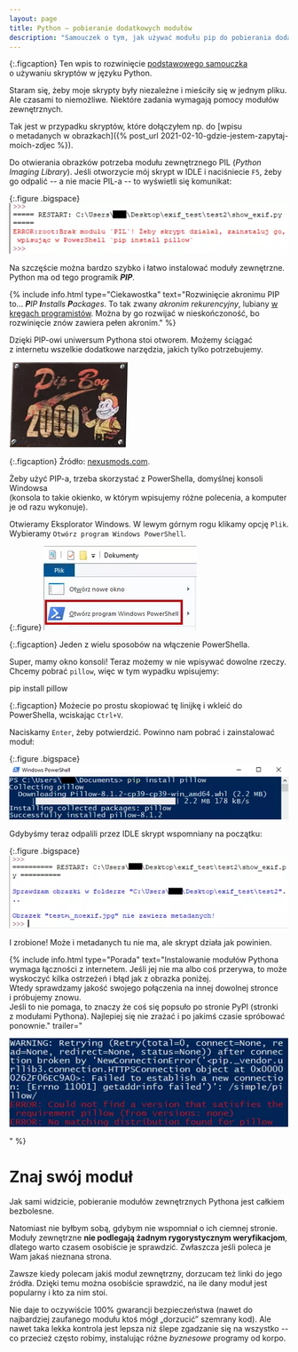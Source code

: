 ```yaml
---
layout: page
title: Python – pobieranie dodatkowych modułów
description: "Samouczek o tym, jak używać modułu pip do pobierania dodatkowych modułów Pythona"
---
```


{:.figcaption}
Ten wpis to rozwinięcie [podstawowego samouczka]({{site.url}}/tutorials/using-python) o&nbsp;używaniu skryptów w&nbsp;języku Python.

Staram się, żeby moje skrypty były niezależne i&nbsp;mieściły się w&nbsp;jednym pliku. Ale czasami to niemożliwe. Niektóre zadania wymagają pomocy modułów zewnętrznych.

Tak jest w&nbsp;przypadku skryptów, które dołączyłem np. do [wpisu o&nbsp;metadanych w&nbsp;obrazkach]({% post_url 2021-02-10-gdzie-jestem-zapytaj-moich-zdjec %}).

Do otwierania obrazków potrzeba modułu zewnętrznego PIL (*Python Imaging Library*). Jeśli otworzycie mój skrypt w&nbsp;IDLE i&nbsp;naciśniecie `F5`, żeby go odpalić -- a&nbsp;nie macie PIL-a -- to wyświetli się komunikat:

{:.figure .bigspace}
<img src="/assets/tutorials/using-pip/1.webp" alt="Zrzut ekranu z&nbsp;IDLE w&nbsp;trybie interaktywnym. Widać, napisany czerwonymi literami, komunikat 'Brak modułu PIL. Żeby skrypt działał, zainstaluj go, wpisując w&nbsp;PowerShell pip install pillow'."/>

Na szczęście można bardzo szybko i&nbsp;łatwo instalować moduły zewnętrzne. Python ma od tego programik **_PIP_**.

{% include info.html type="Ciekawostka" text="Rozwinięcie akronimu PIP to... _**P**IP **I**nstalls **P**ackages_. To tak zwany *akronim rekurencyjny*, lubiany [w kręgach programistów](https://pl.wikipedia.org/wiki/Akronim_rekurencyjny). Można by go rozwijać w&nbsp;nieskończoność, bo rozwinięcie znów zawiera pełen akronim." %}

Dzięki PIP-owi uniwersum Pythona stoi otworem. Możemy ściągać z&nbsp;internetu wszelkie dodatkowe narzędzia, jakich tylko potrzebujemy.

<img src="/assets/tutorials/using-pip/pip-boy.webp" alt="Metalowa tabliczka z&nbsp;gry Fallout, stylizowana na dawne amerykańskie plakaty reklamowe. Widać na niej napis Pip-Boy 2000 i&nbsp;uśmiechniętego, rysunkowego mężczyznę unoszącego kciuk do góry."/>

{:.figcaption}
Źródło: [nexusmods.com](https://staticdelivery.nexusmods.com/images/1151/341894-1515547342.jpg).

Żeby użyć PIP-a, trzeba skorzystać z&nbsp;PowerShella, domyślnej konsoli Windowsa  
(konsola to takie okienko, w&nbsp;którym wpisujemy różne polecenia, a&nbsp;komputer je od razu wykonuje).

Otwieramy Eksplorator Windows. W&nbsp;lewym górnym rogu klikamy opcję `Plik`. Wybieramy `Otwórz program Windows PowerShell`.

{:.figure}
<img src="/assets/tutorials/using-pip/2.webp" alt="Zrzut ekranu pokazujący lewy górny róg programu Eksplorator Windows, z&nbsp;klikniętą zakładką 'Plik'. Czerwoną obwódką otoczono drugą z&nbsp;wymienionych opcji, 'Otwórz program Windows PowerShell'."/>

{:.figcaption}
Jeden z&nbsp;wielu sposobów na włączenie PowerShella.

Super, mamy okno konsoli! Teraz możemy w&nbsp;nie wpisywać dowolne rzeczy.  
Chcemy pobrać `pillow`, więc w&nbsp;tym wypadku wpisujemy:

<div class="black-bg mono">pip install pillow</div>

{:.figcaption}
Możecie po prostu skopiować tę linijkę i&nbsp;wkleić do PowerShella, wciskając `Ctrl+V`.

Naciskamy `Enter`, żeby potwierdzić. Powinno nam pobrać i&nbsp;zainstalować moduł:

{:.figure .bigspace}
<img src="/assets/tutorials/using-pip/3.webp" alt="Zrzut ekranu z&nbsp;Powershella. U&nbsp;góry widać wpisaną komendę 'pip install pillow', poniżej biały pasek postępu wypełniony w&nbsp;całości, a&nbsp;na samym dole linijkę tekstu 'Successfully installed pillow'."/>

Gdybyśmy teraz odpalili przez IDLE skrypt wspomniany na początku:

{:.figure .bigspace}
<img src="/assets/tutorials/using-pip/4.webp" alt="Zrzut ekranu z&nbsp;IDLE. Widać komunikaty, napisane niebieskimi literami i&nbsp;mówiące 'Sprawdzam obrazki' oraz że obrazek nie zawiera metadanych."/>

I zrobione! Może i&nbsp;metadanych tu nie ma, ale skrypt działa jak powinien.

{% include info.html type="Porada" text="Instalowanie modułów Pythona wymaga łączności z&nbsp;internetem. Jeśli jej nie ma albo coś przerywa, to może wyskoczyć kilka ostrzeżeń i&nbsp;błąd jak z&nbsp;obrazka poniżej.  
Wtedy sprawdzamy jakość swojego połączenia na innej dowolnej stronce i&nbsp;próbujemy znowu.  
Jeśli to nie pomaga, to znaczy że coś się popsuło po stronie PyPI (stronki z&nbsp;modułami Pythona). Najlepiej się nie zrażać i&nbsp;po jakimś czasie spróbować ponownie." trailer="<p class='figure'><img src='/assets/tutorials/using-pip/pip-error.webp' alt='Zrzut ekranu z&nbsp;PowerShella, pokazujący długi komunikat o&nbsp;błędzie w&nbsp;połączeniu i&nbsp;mówiący, że nie znaleziono odpowiedniej wersji modułu pillow'/></p>" %}

# Znaj swój moduł

Jak sami widzicie, pobieranie modułów zewnętrznych Pythona jest całkiem bezbolesne.

Natomiast nie byłbym sobą, gdybym nie wspomniał o&nbsp;ich ciemnej stronie. Moduły zewnętrzne **nie podlegają żadnym rygorystycznym weryfikacjom**, dlatego warto czasem osobiście je sprawdzić. Zwłaszcza jeśli poleca je Wam jakaś nieznana strona.

Zawsze kiedy polecam jakiś moduł zewnętrzny, dorzucam też linki do jego źródła. Dzięki temu można osobiście sprawdzić, na ile dany moduł jest popularny i&nbsp;kto za nim stoi.

Nie daje to oczywiście 100% gwarancji bezpieczeństwa (nawet do najbardziej zaufanego modułu ktoś mógł „dorzucić” szemrany kod). Ale nawet taka lekka kontrola jest lepsza niż ślepe zgadzanie się na wszystko -- co przecież często robimy, instalując różne *byznesowe* programy od korpo.
